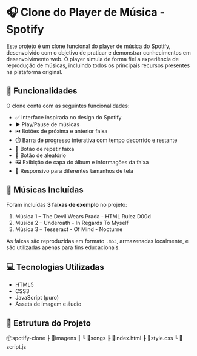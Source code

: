 # 🎧 Clone do Player de Música - Spotify

Este projeto é um clone funcional do player de música do Spotify, desenvolvido com o objetivo de praticar e demonstrar conhecimentos em desenvolvimento web. O player simula de forma fiel a experiência de reprodução de músicas, incluindo todos os principais recursos presentes na plataforma original.

## 🚀 Funcionalidades

O clone conta com as seguintes funcionalidades:

- ✅ Interface inspirada no design do Spotify
- ▶️ Play/Pause de músicas
- ⏮️ Botões de próxima e anterior faixa
- ⏱️ Barra de progresso interativa com tempo decorrido e restante
- 🔁 Botão de repetir faixa
- 🔀 Botão de aleatório
- 🖼️ Exibição de capa do álbum e informações da faixa
- 📱 Responsivo para diferentes tamanhos de tela

## 🎵 Músicas Incluídas

Foram incluídas **3 faixas de exemplo** no projeto:

1. Música 1 – The Devil Wears Prada - HTML Rulez D00d
2. Música 2 – Underoath - In Regards To Myself
3. Música 3 – Tesseract - Of Mind - Nocturne

As faixas são reproduzidas em formato `.mp3`, armazenadas localmente, e são utilizadas apenas para fins educacionais.

## 💻 Tecnologias Utilizadas

- HTML5
- CSS3
- JavaScript (puro)
- Assets de imagem e áudio

## 📁 Estrutura do Projeto
📦spotify-clone ┣ 📂imagens ┃ ┗ 📂songs ┣ 📄index.html ┣ 📄style.css ┗ 📄script.js

